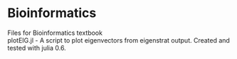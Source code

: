 # Bioinformatics
Files for Bioinformatics textbook  
plotEIG.jl - A script to plot eigenvectors from eigenstrat output.  Created and tested with julia 0.6.
